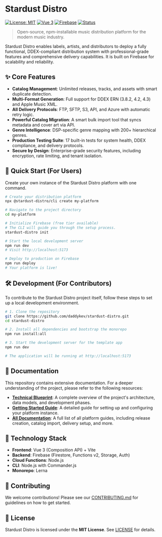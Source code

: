 # Stardust Distro

[![License: MIT](https://img.shields.io/badge/License-MIT-yellow.svg)](https://opensource.org/licenses/MIT)
[![Vue 3](https://img.shields.io/badge/Vue-3.x-4FC08D.svg)](https://vuejs.org/)
[![Firebase](https://img.shields.io/badge/Firebase-v9-FFA000.svg)](https://firebase.google.com/)
[![Status](https://img.shields.io/badge/Status-Alpha-orange.svg)](https://github.com/daddykev/stardust-distro)

> Open-source, npm-installable music distribution platform for the modern music industry.

Stardust Distro enables labels, artists, and distributors to deploy a fully functional, DDEX-compliant distribution system with professional-grade features and comprehensive delivery capabilities. It is built on Firebase for scalability and reliability.

## ✨ Core Features

*   **Catalog Management**: Unlimited releases, tracks, and assets with smart duplicate detection.
*   **Multi-Format Generation**: Full support for DDEX ERN (3.8.2, 4.2, 4.3) and Apple Music XML.
*   **All Delivery Protocols**: FTP, SFTP, S3, API, and Azure with automatic retry logic.
*   **Powerful Catalog Migration**: A smart bulk import tool that syncs metadata and cover art via API.
*   **Genre Intelligence**: DSP-specific genre mapping with 200+ hierarchical genres.
*   **Production Testing Suite**: 17 built-in tests for system health, DDEX compliance, and delivery protocols.
*   **Secure by Design**: Enterprise-grade security features, including encryption, rate limiting, and tenant isolation.

## 🚀 Quick Start (For Users)

Create your own instance of the Stardust Distro platform with one command.

```bash
# Create your distribution platform
npx @stardust-distro/cli create my-platform

# Navigate to the project directory
cd my-platform

# Initialize Firebase (free tier available)
# The CLI will guide you through the setup process.
stardust-distro init

# Start the local development server
npm run dev
# Visit http://localhost:5173

# Deploy to production on Firebase
npm run deploy
# Your platform is live!
```

## 🛠️ Development (For Contributors)

To contribute to the Stardust Distro project itself, follow these steps to set up a local development environment.

```bash
# 1. Clone the repository
git clone https://github.com/daddykev/stardust-distro.git
cd stardust-distro

# 2. Install all dependencies and bootstrap the monorepo
npm run install:all

# 3. Start the development server for the template app
npm run dev

# The application will be running at http://localhost:5173
```

## 📖 Documentation

This repository contains extensive documentation. For a deeper understanding of the project, please refer to the following resources:

*   **[Technical Blueprint](blueprint.md)**: A complete overview of the project's architecture, data models, and development phases.
*   **[Getting Started Guide](template/docs/getting-started.md)**: A detailed guide for setting up and configuring your platform instance.
*   **[All Documentation](template/docs/)**: A full list of all platform guides, including release creation, catalog import, delivery setup, and more.

## 🔧 Technology Stack

*   **Frontend**: Vue 3 (Composition API) + Vite
*   **Backend**: Firebase (Firestore, Functions v2, Storage, Auth)
*   **Cloud Functions**: Node.js
*   **CLI**: Node.js with Commander.js
*   **Monorepo**: Lerna

## 🤝 Contributing

We welcome contributions! Please see our [CONTRIBUTING.md](CONTRIBUTING.md) for guidelines on how to get started.

## 📄 License

Stardust Distro is licensed under the **MIT License**. See [LICENSE](LICENSE) for details.
